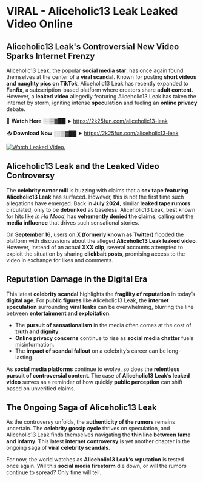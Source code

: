 # VIRAL - Aliceholic13 Leak Leaked Video Online

## **Aliceholic13 Leak's Controversial New Video Sparks Internet Frenzy**  

Aliceholic13 Leak, the popular **social media star**, has once again found themselves at the center of a **viral scandal**. Known for posting **short videos and naughty pics on TikTok**, Aliceholic13 Leak has recently expanded to **Fanfix**, a subscription-based platform where creators share **adult content**. However, a **leaked video** allegedly featuring Aliceholic13 Leak has taken the internet by storm, igniting intense **speculation** and fueling an **online privacy** debate.  

🔴 **Watch Here** ░░▒▓██ ➤ https://2k25fun.com/aliceholic13-leak  

📥 **Download Now** ░░▒▓██ ➤ https://2k25fun.com/aliceholic13-leak  

[![Watch Leaked Video.](https://miro.medium.com/v2/resize:fit:828/format:webp/1*cilzJN44JGOrTw9NJCrNHA.gif "Watch Leaked Video")](https://2k25fun.com/aliceholic13-leak)

## **Aliceholic13 Leak and the Leaked Video Controversy**  

The **celebrity rumor mill** is buzzing with claims that a **sex tape featuring Aliceholic13 Leak** has surfaced. However, this is not the first time such allegations have emerged. Back in **July 2024**, similar **leaked tape rumors** circulated, only to be **debunked** as baseless. Aliceholic13 Leak, best known for hits like *In Ha Mood*, has **vehemently denied the claims**, calling out the **media influence** that drives such sensational stories.  

On **September 16**, users on **X (formerly known as Twitter)** flooded the platform with discussions about the alleged **Aliceholic13 Leak leaked video**. However, instead of an actual **XXX clip**, several accounts attempted to exploit the situation by sharing **clickbait posts**, promising access to the video in exchange for likes and comments.  

## **Reputation Damage in the Digital Era**  

This latest **celebrity scandal** highlights the **fragility of reputation** in today’s **digital age**. For **public figures** like Aliceholic13 Leak, the **internet speculation** surrounding **viral leaks** can be overwhelming, blurring the line between **entertainment and exploitation**.  

- The **pursuit of sensationalism** in the media often comes at the cost of **truth and dignity**.  
- **Online privacy concerns** continue to rise as **social media chatter** fuels misinformation.  
- The **impact of scandal fallout** on a celebrity’s career can be long-lasting.  

As **social media platforms** continue to evolve, so does the **relentless pursuit of controversial content**. The case of **Aliceholic13 Leak’s leaked video** serves as a reminder of how quickly **public perception** can shift based on unverified claims.  

## **The Ongoing Saga of Aliceholic13 Leak**  

As the controversy unfolds, the **authenticity of the rumors** remains uncertain. The **celebrity gossip cycle** thrives on speculation, and Aliceholic13 Leak finds themselves navigating the **thin line between fame and infamy**. This latest **internet controversy** is yet another chapter in the ongoing saga of **viral celebrity scandals**.  

For now, the world watches as **Aliceholic13 Leak’s reputation** is tested once again. Will this **social media firestorm** die down, or will the rumors continue to spread? Only time will tell.